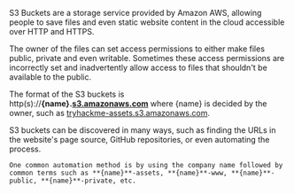 S3 Buckets are a storage service provided by Amazon AWS, allowing people to save files and even static website content in the cloud accessible over HTTP and HTTPS.

The owner of the files can set access permissions to either make files public, private and even writable. Sometimes these access permissions are incorrectly set and inadvertently allow access to files that shouldn't be available to the public. 

The format of the S3 buckets is http(s)://**{name}.**[**s3.amazonaws.com**](http://s3.amazonaws.com/) where {name} is decided by the owner, such as [tryhackme-assets.s3.amazonaws.com](http://tryhackme-assets.s3.amazonaws.com/). 

S3 buckets can be discovered in many ways, such as finding the URLs in the website's page source, GitHub repositories, or even automating the process.

	One common automation method is by using the company name followed by common terms such as **{name}**-assets, **{name}**-www, **{name}**-public, **{name}**-private, etc.